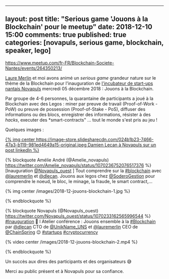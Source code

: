 
---
layout: post
title: "Serious game 'Jouons à la Blockchain' pour le meetup"
date: 2018-12-10 15:00
comments: true
published: true
categories: [novapuls, serious game, blockchain, speaker, lego]
---

https://www.meetup.com/fr-FR/Blockchain-Societe-Nantes/events/264350213/


[Laure Merlin](https://twitter.com/lauremerlin) et moi avons animé un *serious game* grandeur nature sur le thème de la Blockchain pour l'inauguration de [l'incubateur de start-ups nantais Novapuls](http://novapuls.fr/) mercredi 05 décembre 2018 : Jouons à la Blockchain.

Par groupe de 4-6 personnes, la quarantaine de participants a joué à la Blockchain avec des Legos : miner par preuve de travail (Proof-of-Work - PoW) ou preuve de possession (Proof-of-Stake - PoS), diffuser des informations ou des blocs, enregistrer des informations, résister à des *hacks*, executer des *smart-contracts" ... tout le monde s'est pris au jeu !

Quelques images :

<a href="https://www.linkedin.com/feed/update/urn:li:activity:6476009903461924864">
{% img center https://image-store.slidesharecdn.com/024b1b23-7466-47a3-b119-981ed4649a15-original.jpeg Damien Lecan à Novapuls sur un post linkedIn %}
</a>

{% blockquote Amélie André (@Amelie_novapuls) https://twitter.com/Amelie_novapuls/status/1070236752076517376 %}
[Inauguration <a href="https://twitter.com/Novapuls_ouest">@Novapuls_ouest</a> ] Tout comprendre sur la <a href="https://twitter.com/hashtag/blockchain">#blockchain</a> avec <a href="https://twitter.com/lauremerlin">@lauremerlin</a> et <a href="https://twitter.com/dlecan">@dlecan</a>. Jouons aux legos chez <a href="https://twitter.com/SoderoGestion">@SoderoGestion</a> pour comprendre le noeud, le bloc, le minage, la fraude, le smart contract,...

{% img center /images/2018-12-jouons-blockchain-1.jpg %}

{% endblockquote %}

{% blockquote Novapuls (@Novapuls_ouest) https://twitter.com/Novapuls_ouest/status/1070233162565996544 %}
<a href="https://twitter.com/hashtag/Inauguration">#Inauguration</a> 🚀 l Atelier conférence : Jouons ensemble à la <a href="https://twitter.com/hashtag/Blockchain">#Blockchain</a> par <a href="https://twitter.com/dlecan">@dlecan</a> CTO de <a href="https://twitter.com/UnikName_UNS">@UnikName_UNS</a> et <a href="https://twitter.com/lauremerlin">@lauremerlin</a> CEO de <a href="https://twitter.com/ChainSpring">@ChainSpring</a> 😉 <a href="https://twitter.com/hashtag/startups">#startups</a> <a href="https://twitter.com/hashtag/cryptocurrency">#cryptocurrency</a>

{% video center /images/2018-12-jouons-blockchain-2.mp4 %}

{% endblockquote %}

Un succès aux dires des participants et des organisateurs 😅

Merci au public présent et à Novapuls pour sa confiance.
